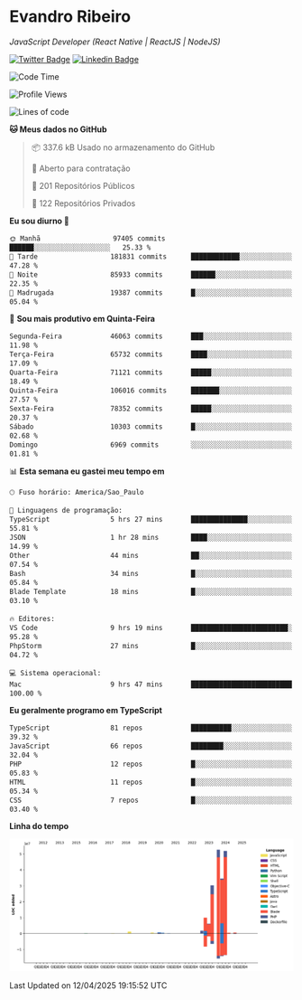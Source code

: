 # Evandro **Ribeiro**

*JavaScript Developer (React Native | ReactJS | NodeJS)*

[![Twitter Badge](https://img.shields.io/badge/-@ribeiroevandro-201B2D?style=flat-square&labelColor=201B2D&logo=twitter&logoColor=white&link=https://twitter.com/ribeiroevandro)](https://twitter.com/ribeiroevandro) 
[![Linkedin Badge](https://img.shields.io/badge/-Evandro%20Ribeiro-201B2D?style=flat-square&logo=Linkedin&logoColor=white&link=https://www.linkedin.com/in/ribeiroevandro)](https://www.linkedin.com/in/ribeiroevandro) 


<!--START_SECTION:waka-->
![Code Time](http://img.shields.io/badge/Code%20Time-4%2C370%20hrs%201%20min-blue)

![Profile Views](http://img.shields.io/badge/Visualizac%C3%B5es%20do%20perfil-6-blue)

![Lines of code](https://img.shields.io/badge/Desde%20o%20Hello%20World%20eu%20escrevi-190.7%20million%20linhas%20de%20c%C3%B3digo-blue)

**🐱 Meus dados no GitHub** 

> 📦 337.6 kB Usado no armazenamento do GitHub 
 > 
> 💼 Aberto para contratação
 > 
> 📜 201 Repositórios Públicos 
 > 
> 🔑 122 Repositórios Privados 
 > 
**Eu sou diurno 🐤** 

```text
🌞 Manhã                  97405 commits       ██████░░░░░░░░░░░░░░░░░░░   25.33 % 
🌆 Tarde                  181831 commits      ████████████░░░░░░░░░░░░░   47.28 % 
🌃 Noite                  85933 commits       ██████░░░░░░░░░░░░░░░░░░░   22.35 % 
🌙 Madrugada              19387 commits       █░░░░░░░░░░░░░░░░░░░░░░░░   05.04 % 
```
📅 **Sou mais produtivo em Quinta-Feira** 

```text
Segunda-Feira            46063 commits       ███░░░░░░░░░░░░░░░░░░░░░░   11.98 % 
Terça-Feira              65732 commits       ████░░░░░░░░░░░░░░░░░░░░░   17.09 % 
Quarta-Feira             71121 commits       █████░░░░░░░░░░░░░░░░░░░░   18.49 % 
Quinta-Feira             106016 commits      ███████░░░░░░░░░░░░░░░░░░   27.57 % 
Sexta-Feira              78352 commits       █████░░░░░░░░░░░░░░░░░░░░   20.37 % 
Sábado                   10303 commits       █░░░░░░░░░░░░░░░░░░░░░░░░   02.68 % 
Domingo                  6969 commits        ░░░░░░░░░░░░░░░░░░░░░░░░░   01.81 % 
```


📊 **Esta semana eu gastei meu tempo em** 

```text
🕑︎ Fuso horário: America/Sao_Paulo

💬 Linguagens de programação: 
TypeScript               5 hrs 27 mins       ██████████████░░░░░░░░░░░   55.81 % 
JSON                     1 hr 28 mins        ████░░░░░░░░░░░░░░░░░░░░░   14.99 % 
Other                    44 mins             ██░░░░░░░░░░░░░░░░░░░░░░░   07.54 % 
Bash                     34 mins             █░░░░░░░░░░░░░░░░░░░░░░░░   05.84 % 
Blade Template           18 mins             █░░░░░░░░░░░░░░░░░░░░░░░░   03.10 % 

🔥 Editores: 
VS Code                  9 hrs 19 mins       ████████████████████████░   95.28 % 
PhpStorm                 27 mins             █░░░░░░░░░░░░░░░░░░░░░░░░   04.72 % 

💻 Sistema operacional: 
Mac                      9 hrs 47 mins       █████████████████████████   100.00 % 
```

**Eu geralmente programo em TypeScript** 

```text
TypeScript               81 repos            ██████████░░░░░░░░░░░░░░░   39.32 % 
JavaScript               66 repos            ████████░░░░░░░░░░░░░░░░░   32.04 % 
PHP                      12 repos            █░░░░░░░░░░░░░░░░░░░░░░░░   05.83 % 
HTML                     11 repos            █░░░░░░░░░░░░░░░░░░░░░░░░   05.34 % 
CSS                      7 repos             █░░░░░░░░░░░░░░░░░░░░░░░░   03.40 % 
```



**Linha do tempo**

![Lines of Code chart](https://raw.githubusercontent.com/ribeiroevandro/ribeiroevandro/main/assets/bar_graph.png)


 Last Updated on 12/04/2025 19:15:52 UTC
<!--END_SECTION:waka-->
